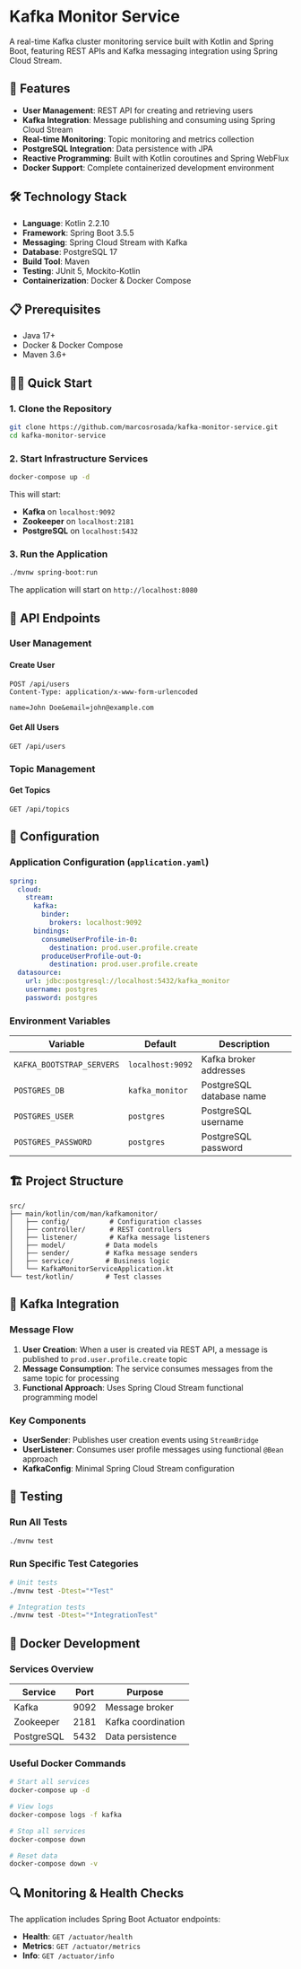 # Kafka Monitor Service

A real-time Kafka cluster monitoring service built with Kotlin and Spring Boot, featuring REST APIs and Kafka messaging integration using Spring Cloud Stream.

## 🚀 Features

- **User Management**: REST API for creating and retrieving users
- **Kafka Integration**: Message publishing and consuming using Spring Cloud Stream
- **Real-time Monitoring**: Topic monitoring and metrics collection
- **PostgreSQL Integration**: Data persistence with JPA
- **Reactive Programming**: Built with Kotlin coroutines and Spring WebFlux
- **Docker Support**: Complete containerized development environment

## 🛠 Technology Stack

- **Language**: Kotlin 2.2.10
- **Framework**: Spring Boot 3.5.5
- **Messaging**: Spring Cloud Stream with Kafka
- **Database**: PostgreSQL 17
- **Build Tool**: Maven
- **Testing**: JUnit 5, Mockito-Kotlin
- **Containerization**: Docker & Docker Compose

## 📋 Prerequisites

- Java 17+
- Docker & Docker Compose
- Maven 3.6+

## 🏃‍♂️ Quick Start

### 1. Clone the Repository
```bash
git clone https://github.com/marcosrosada/kafka-monitor-service.git
cd kafka-monitor-service
```

### 2. Start Infrastructure Services
```bash
docker-compose up -d
```

This will start:
- **Kafka** on `localhost:9092`
- **Zookeeper** on `localhost:2181`
- **PostgreSQL** on `localhost:5432`

### 3. Run the Application
```bash
./mvnw spring-boot:run
```

The application will start on `http://localhost:8080`

## 📡 API Endpoints

### User Management

#### Create User
```http
POST /api/users
Content-Type: application/x-www-form-urlencoded

name=John Doe&email=john@example.com
```

#### Get All Users
```http
GET /api/users
```

### Topic Management

#### Get Topics
```http
GET /api/topics
```

## 🔧 Configuration

### Application Configuration (`application.yaml`)

```yaml
spring:
  cloud:
    stream:
      kafka:
        binder:
          brokers: localhost:9092
      bindings:
        consumeUserProfile-in-0:
          destination: prod.user.profile.create
        produceUserProfile-out-0:
          destination: prod.user.profile.create
  datasource:
    url: jdbc:postgresql://localhost:5432/kafka_monitor
    username: postgres
    password: postgres
```

### Environment Variables

| Variable | Default | Description |
|----------|---------|-------------|
| `KAFKA_BOOTSTRAP_SERVERS` | `localhost:9092` | Kafka broker addresses |
| `POSTGRES_DB` | `kafka_monitor` | PostgreSQL database name |
| `POSTGRES_USER` | `postgres` | PostgreSQL username |
| `POSTGRES_PASSWORD` | `postgres` | PostgreSQL password |

## 🏗 Project Structure

```
src/
├── main/kotlin/com/man/kafkamonitor/
│   ├── config/          # Configuration classes
│   ├── controller/      # REST controllers
│   ├── listener/        # Kafka message listeners
│   ├── model/          # Data models
│   ├── sender/         # Kafka message senders
│   ├── service/        # Business logic
│   └── KafkaMonitorServiceApplication.kt
└── test/kotlin/        # Test classes
```

## 📨 Kafka Integration

### Message Flow

1. **User Creation**: When a user is created via REST API, a message is published to `prod.user.profile.create` topic
2. **Message Consumption**: The service consumes messages from the same topic for processing
3. **Functional Approach**: Uses Spring Cloud Stream functional programming model

### Key Components

- **UserSender**: Publishes user creation events using `StreamBridge`
- **UserListener**: Consumes user profile messages using functional `@Bean` approach
- **KafkaConfig**: Minimal Spring Cloud Stream configuration

## 🧪 Testing

### Run All Tests
```bash
./mvnw test
```

### Run Specific Test Categories
```bash
# Unit tests
./mvnw test -Dtest="*Test"

# Integration tests
./mvnw test -Dtest="*IntegrationTest"
```

## 🐳 Docker Development

### Services Overview

| Service | Port | Purpose |
|---------|------|---------|
| Kafka | 9092 | Message broker |
| Zookeeper | 2181 | Kafka coordination |
| PostgreSQL | 5432 | Data persistence |

### Useful Docker Commands

```bash
# Start all services
docker-compose up -d

# View logs
docker-compose logs -f kafka

# Stop all services
docker-compose down

# Reset data
docker-compose down -v
```

## 🔍 Monitoring & Health Checks

The application includes Spring Boot Actuator endpoints:

- **Health**: `GET /actuator/health`
- **Metrics**: `GET /actuator/metrics`
- **Info**: `GET /actuator/info`

